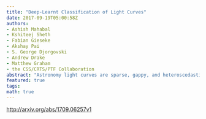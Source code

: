 ```yaml
---
title: "Deep-Learnt Classification of Light Curves"
date: 2017-09-19T05:00:58Z
authors:
- Ashish Mahabal
- Kshiteej Sheth
- Fabian Gieseke
- Akshay Pai
- S. George Djorgovski
- Andrew Drake
- Matthew Graham
- the CSS/CRTS/PTF Collaboration
abstract: "Astronomy light curves are sparse, gappy, and heteroscedastic. As a result standard time series methods regularly used for financial and similar datasets are of little help and astronomers are usually left to their own instruments and techniques to classify light curves. A common approach is to derive statistical features from the time series and to use machine learning methods, generally supervised, to separate objects into a few of the standard classes. In this work, we transform the time series to two-dimensional light curve representations in order to classify them using modern deep learning techniques. In particular, we show that convolutional neural networks based classifiers work well for broad characterization and classification. We use labeled datasets of periodic variables from CRTS survey and show how this opens doors for a quick classification of diverse classes with several possible exciting extensions."
featured: true
tags:
math: true
---
```

http://arxiv.org/abs/1709.06257v1
